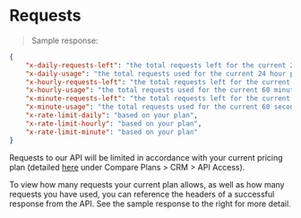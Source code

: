 # Requests

> Sample response:

```json
{
    "x-daily-requests-left": "the total requests left for the current 24 hour period",
    "x-daily-usage": "the total requests used for the current 24 hour period",
    "x-hourly-requests-left": "the total requests left for the current 60 minute period",
    "x-hourly-usage": "the total requests used for the current 60 minute period",
    "x-minute-requests-left": "the total requests left for the current 60 second period",
    "x-minute-usage": "the total requests used for the current 60 second period",
    "x-rate-limit-daily": "based on your plan",
    "x-rate-limit-hourly": "based on your plan",
    "x-rate-limit-minute": "based on your plan"
}
```

Requests to our API will be limited in accordance with your current pricing plan (detailed [here](https://www.apollo.io/pricing/#compare-plans) under Compare Plans > CRM > API Access).

To view how many requests your current plan allows, as well as how many requests you have used, you can reference the headers of a successful response from the API. See the sample response to the right for more detail.

